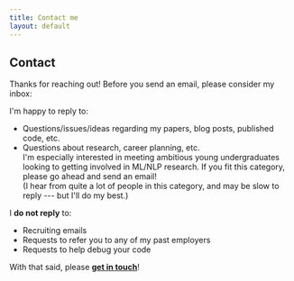 ```yaml
---
title: Contact me
layout: default
---
```


## Contact

Thanks for reaching out! Before you send an email, please consider my inbox:

I'm happy to reply to:

- Questions/issues/ideas regarding my papers, blog posts, published code, etc.
- Questions about research, career planning, etc.
  <br/>I'm especially interested in meeting ambitious young undergraduates
  looking to getting involved in ML/NLP research. If you fit this category,
  please go ahead and send an email!
  <br/>(I hear from quite a lot of people in this category, and may be slow to
  reply --- but I'll do my best.)

I **do not reply** to:

- Recruiting emails
- Requests to refer you to any of my past employers
- Requests to help debug your code

With that said, please **[get in touch](mailto:jon@gauthiers.net)**!
